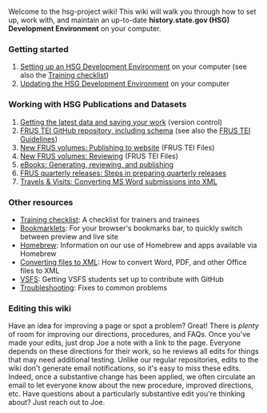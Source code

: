 Welcome to the hsg-project wiki!  This wiki will walk you through how to set up, work with, and maintain an up-to-date **history.state.gov (HSG) Development Environment** on your computer.

### Getting started

1. [Setting up an HSG Development Environment](setup) on your computer (see also the [Training checklist](training-checklist))
1. [Updating the HSG Development Environment](https://github.com/HistoryAtState/hsg-project/wiki/setup#updating-from-an-old-setup) on your computer

### Working with HSG Publications and Datasets

1. [Getting the latest data and saving your work](version-control) (version control)
1. [FRUS TEI GitHub repository, including schema](https://github.com/historyatstate/frus) (see also the [FRUS TEI Guidelines](http://static.history.state.gov/temp/frus-tei-guidelines.html))
1. [New FRUS volumes: Publishing to website](publishing-new-volumes-to-website) (FRUS TEI Files)
1. [New FRUS volumes: Reviewing](reviewing-frus-tei) (FRUS TEI Files)
1. [eBooks: Generating, reviewing, and publishing](ebooks)
1. [FRUS quarterly releases: Steps in preparing quarterly releases](quarterly-releases)
1. [Travels & Visits: Converting MS Word submissions into XML](preparing-travels-and-visits)

### Other resources

* [Training checklist](training-checklist): A checklist for trainers and trainees
* [Bookmarklets](bookmarklets): For your browser's bookmarks bar, to quickly switch between preview and live site
* [Homebrew](homebrew): Information on our use of Homebrew and apps available via Homebrew
* [Converting files to XML](converting-files-to-xml): How to convert Word, PDF, and other Office files to XML
* [VSFS](vsfs): Getting VSFS students set up to contribute with GitHub
* [Troubleshooting](troubleshooting): Fixes to common problems

### Editing this wiki

Have an idea for improving a page or spot a problem? Great! There is *plenty* of room for improving our directions, procedures, and FAQs. Once you've made your edits, just drop Joe a note with a link to the page. Everyone depends on these directions for their work, so he reviews all edits for things that may need additional testing. Unlike our regular repositories, edits to the wiki don't generate email notifications, so it's easy to miss these edits. Indeed, once a substantive change has been applied, we often circulate an email to let everyone know about the new procedure, improved directions, etc. Have questions about a particularly substantive edit you're thinking about? Just reach out to Joe.